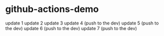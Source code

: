 # github-actions-demo

update 1
update 2
update 3
update 4 (push to the dev)
update 5 (push to the dev)
update 6 (push to the dev)
update 7 (push to the dev)